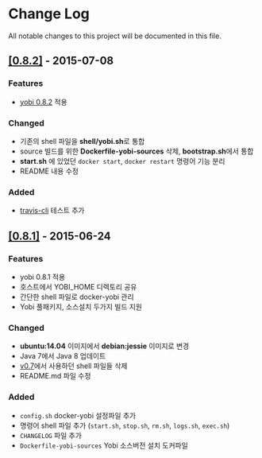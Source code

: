 # Change Log
All notable changes to this project will be documented in this file.

## [[0.8.2]](https://github.com/saltfactory/docker-yobi/releases/tag/0.8.2) - 2015-07-08

### Features

- [yobi 0.8.2](https://github.com/naver/yobi/releases/tag/v0.8.2) 적용

### Changed
- 기존의 shell 파일을 **shell/yobi.sh**로 통합
- source 빌드를 위한 **Dockerfile-yobi-sources** 삭제, **bootstrap.sh**에서 통합
- **start.sh** 에 있었던 `docker start`, `docker restart` 명령어 기능 분리
- README 내용 수정

### Added
- [travis-cli](https://travis-ci.org/saltfactory/docker-yobi) 테스트 추가

## [[0.8.1]](https://github.com/saltfactory/docker-yobi/releases/tag/0.8.1) - 2015-06-24

### Features
- yobi 0.8.1 적용
- 호스트에서 YOBI_HOME 디렉토리 공유
- 간단한 shell 파일로 docker-yobi 관리
- Yobi 풀패키지, 소스설치 두가지 빌드 지원

### Changed
- **ubuntu:14.04** 이미지에서 **debian:jessie** 이미지로 변경
- Java 7에서 Java 8 업데이트
- [v0.7](https://github.com/saltfactory/docker-yobi/releases/tag/v0.7)에서 사용하던 shell 파일들 삭제
- README.md 파일 수정

### Added
- `config.sh` docker-yobi 설정파일 추가
- 명령어 shell 파일 추가 (`start.sh`, `stop.sh`, `rm.sh`, `logs.sh`, `exec.sh`)
- `CHANGELOG` 파일 추가
- `Dockerfile-yobi-sources` Yobi 소스버전 설치 도커파일
